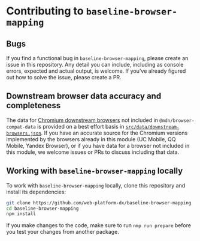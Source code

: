 # Contributing to `baseline-browser-mapping`

## Bugs

If you find a functional bug in `baseline-browser-mapping`, please create an issue in this repository. Any detail you can include, including as console errors, expected and actual output, is welcome. If you've already figured out how to solve the issue, please create a PR.

## Downstream browser data accuracy and completeness

The data for [Chromium downstream browsers](/README.md#limitations) not included in `@mdn/browser-compat-data` is provided on a best effort basis in [`src/data/downstream-browsers.json`](src/data/downstream-browsers.json). If you have an accurate source for the Chromium versions implemented by the browsers already in this module (UC Mobile, QQ Mobile, Yandex Browser), or if you have data for a browser not included in this module, we welcome issues or PRs to discuss including that data.

## Working with `baseline-browser-mapping` locally

To work with `baseline-browser-mapping` locally, clone this repository and install its dependencies:

```bash
git clone https://github.com/web-platform-dx/baseline-browser-mapping
cd baseline-browser-mapping
npm install
```

If you make changes to the code, make sure to run `nmp run prepare` before you test your changes from another package.
